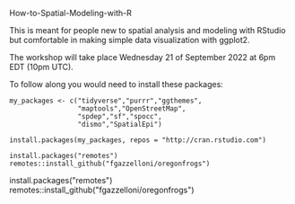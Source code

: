 How-to-Spatial-Modeling-with-R


This is meant for people new to spatial analysis and modeling with RStudio but comfortable in making simple data visualization with ggplot2.


The workshop will take place Wednesday 21 of September 2022 at 6pm EDT (10pm UTC).

To follow along you would need to install these packages:
```{r}
my_packages <- c("tidyverse","purrr","ggthemes",
                 "maptools","OpenStreetMap",
                 "spdep","sf","spocc",
                 "dismo","SpatialEpi")

install.packages(my_packages, repos = "http://cran.rstudio.com")

install.packages("remotes")
remotes::install_github("fgazzelloni/oregonfrogs")
```

install.packages("remotes")
remotes::install_github("fgazzelloni/oregonfrogs")
```



